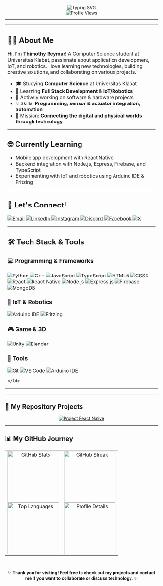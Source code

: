 <div align="center">
  <img src="https://readme-typing-svg.herokuapp.com?font=Fira+Code&size=30&duration=3000&pause=1000&color=5865F2&center=true&vCenter=true&width=600&lines=Computer+Science+Student;IoT+and+Robotics+Developer;Full+Stack+Developer" alt="Typing SVG" />
</div>
<div align="center">
  <img src="https://komarev.com/ghpvc/?username=Thimothy25&label=Profile%20Views&color=5865F2&style=flat" alt="Profile Views">
</div>

---

<table width="100%">
  <tr>
    <td valign="top" width="50%">

## 👨‍🎓 About Me

Hi, I'm **Thimothy Reymar**! A Computer Science student at Universitas Klabat, passionate about application development, IoT, and robotics. I love learning new technologies, building creative solutions, and collaborating on various projects.

- 🎓 Studying **Computer Science** at Universitas Klabat  
- 🌱 Learning **Full Stack Development** & **IoT/Robotics**  
- 🔭 Actively working on software & hardware projects  
- 💡 Skills: **Programming, sensor & actuator integration, automation**  
- 🚀 Mission: **Connecting the digital and physical worlds through technology**

---

## 🤓 Currently Learning

<ul>
  <li>Mobile app development with React Native</li>
  <li>Backend integration with Node.js, Express, Firebase, and TypeScript</li>
  <li>Experimenting with IoT and robotics using Arduino IDE & Fritzing</li>
</ul>

---

## 🔗 Let's Connect!

<div align="left">
  <a href="mailto:thimothypongantung27@gmail.com">
    <img src="https://img.shields.io/badge/Email-D14836?style=for-the-badge&logo=gmail&logoColor=white" alt="Email">
  </a>
  <a href="https://www.linkedin.com/in/thimothy-pongantung-497494288/">
    <img src="https://img.shields.io/badge/LinkedIn-0A66C2?style=for-the-badge&logo=linkedin&logoColor=white" alt="LinkedIn">
  </a>
  <a href="https://www.instagram.com/moty_reymr/?hl=af">
    <img src="https://img.shields.io/badge/Instagram-E4405F?style=for-the-badge&logo=instagram&logoColor=white" alt="Instagram">
  </a>
  <a href="https://discord.com/users/Motzy">
    <img src="https://img.shields.io/badge/Discord-5865F2?style=for-the-badge&logo=discord&logoColor=white" alt="Discord">
  </a>
  <a href="https://www.facebook.com/ThimothyReymarPongantung/">
    <img src="https://img.shields.io/badge/Facebook-1877F2?style=for-the-badge&logo=facebook&logoColor=white" alt="Facebook">
  </a>
  <a href="https://x.com/@ThimothyPongan1">
    <img src="https://img.shields.io/badge/X-000000?style=for-the-badge&logo=x&logoColor=white" alt="X">
  </a>
</div>

---
## 🛠️ Tech Stack & Tools

<div align="left">

### 💻 Programming & Frameworks
<p>
  <img src="https://img.shields.io/badge/Python-3776AB?style=for-the-badge&logo=python&logoColor=white" alt="Python" />
  <img src="https://img.shields.io/badge/C++-00599C?style=for-the-badge&logo=c%2B%2B&logoColor=white" alt="C++" />
  <img src="https://img.shields.io/badge/JavaScript-F7DF1E?style=for-the-badge&logo=javascript&logoColor=black" alt="JavaScript" />
  <img src="https://img.shields.io/badge/TypeScript-007ACC?style=for-the-badge&logo=typescript&logoColor=white" alt="TypeScript" />
  <img src="https://img.shields.io/badge/HTML5-E34F26?style=for-the-badge&logo=html5&logoColor=white" alt="HTML5" />
  <img src="https://img.shields.io/badge/CSS3-1572B6?style=for-the-badge&logo=css3&logoColor=white" alt="CSS3" />
  <img src="https://img.shields.io/badge/React-20232A?style=for-the-badge&logo=react&logoColor=61DAFB" alt="React" />
  <img src="https://img.shields.io/badge/React_Native-20232A?style=for-the-badge&logo=react&logoColor=61DAFB" alt="React Native" />
  <img src="https://img.shields.io/badge/Node.js-339933?style=for-the-badge&logo=nodedotjs&logoColor=white" alt="Node.js" />
  <img src="https://img.shields.io/badge/Express.js-000000?style=for-the-badge&logo=express&logoColor=white" alt="Express.js" />
  <img src="https://img.shields.io/badge/Firebase-FFCA28?style=for-the-badge&logo=firebase&logoColor=black" alt="Firebase" />
  <img src="https://img.shields.io/badge/MongoDB-47A248?style=for-the-badge&logo=mongodb&logoColor=white" alt="MongoDB" />
</p>

### 🤖 IoT & Robotics
<p>
  <img src="https://img.shields.io/badge/Arduino_IDE-00979D?style=for-the-badge&logo=arduino&logoColor=white" alt="Arduino IDE" />
  <img src="https://img.shields.io/badge/Fritzing-CC342D?style=for-the-badge&logo=fritzing&logoColor=white" alt="Fritzing" />
</p>

### 🎮 Game & 3D
<p>
  <img src="https://img.shields.io/badge/Unity-000000?style=for-the-badge&logo=unity&logoColor=white" alt="Unity" />
  <img src="https://img.shields.io/badge/Blender-F5792A?style=for-the-badge&logo=blender&logoColor=white" alt="Blender" />
</p>

### 🧰 Tools
<p>
  <img src="https://img.shields.io/badge/Git-F05032?style=for-the-badge&logo=git&logoColor=white" alt="Git" />
  <img src="https://img.shields.io/badge/VS_Code-0078D4?style=for-the-badge&logo=visual%20studio%20code&logoColor=white" alt="VS Code" />
  <img src="https://img.shields.io/badge/Arduino_IDE-00979D?style=for-the-badge&logo=arduino&logoColor=white" alt="Arduino IDE" />
</p>

</div>

    </td>
  </tr>
</table>

---

## 📂 My Repository Projects

<div align="center">
  <a href="https://github.com/Thimothy25/Portofolio.git">
    <img src="https://github-readme-stats-sigma-five.vercel.app/api/pin/?username=Thimothy25&repo=NamaProjectReactNative&theme=tokyonight&hide_border=true" alt="Project React Native">
  </a>
</div>

---

## 📊 My GitHub Journey

<table width="100%">
  <tr>
    <td align="center" width="50%">
      <img src="https://github-readme-stats-sigma-five.vercel.app/api?username=Thimothy25&show_icons=true&theme=tokyonight&count_private=true&hide_border=true&include_all_commits=true" height="170" alt="GitHub Stats">
      <br>
      <img src="https://github-readme-stats-sigma-five.vercel.app/api/top-langs/?username=Thimothy25&layout=compact&theme=tokyonight&langs_count=8&hide_border=true" height="170" alt="Top Languages">
    </td>
    <td align="center" width="50%">
      <img src="https://github-readme-streak-stats.herokuapp.com/?user=Thimothy25&theme=tokyonight&hide_border=true" height="170" alt="GitHub Streak">
      <br>
      <img src="https://github-profile-summary-cards.vercel.app/api/cards/profile-details?username=Thimothy25&theme=tokyonight" height="170" alt="Profile Details">
    </td>
  </tr>
</table>

<br>

<div align="center">

✨ **Thank you for visiting! Feel free to check out my projects and contact me if you want to collaborate or discuss technology.** ✨

</div>
